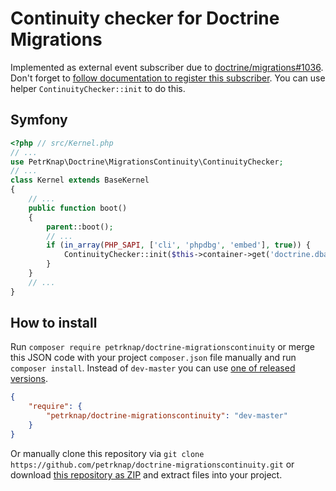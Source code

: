 # Continuity checker for Doctrine Migrations

Implemented as external event subscriber due to [doctrine/migrations#1036](https://github.com/doctrine/migrations/issues/1036).
Don't forget to [follow documentation to register this subscriber](https://www.doctrine-project.org/projects/doctrine-migrations/en/latest/reference/events.html).
You can use helper `ContinuityChecker::init` to do this.


## Symfony

```php
<?php // src/Kernel.php
// ...
use PetrKnap\Doctrine\MigrationsContinuity\ContinuityChecker;
// ...
class Kernel extends BaseKernel
{
    // ...
    public function boot()
    {
        parent::boot();
        // ...
        if (in_array(PHP_SAPI, ['cli', 'phpdbg', 'embed'], true)) {
            ContinuityChecker::init($this->container->get('doctrine.dbal.default_connection'));
        }
    }
    // ...
}
```


## How to install

Run `composer require petrknap/doctrine-migrationscontinuity` or merge this JSON code with your project `composer.json` file manually and run `composer install`. Instead of `dev-master` you can use [one of released versions].

```json
{
    "require": {
        "petrknap/doctrine-migrationscontinuity": "dev-master"
    }
}
```

Or manually clone this repository via `git clone https://github.com/petrknap/doctrine-migrationscontinuity.git` or download [this repository as ZIP] and extract files into your project.



[one of released versions]:https://github.com/petrknap/doctrine-migrationscontinuity/releases
[this repository as ZIP]:https://github.com/petrknap/doctrine-migrationscontinuity/archive/master.zip

